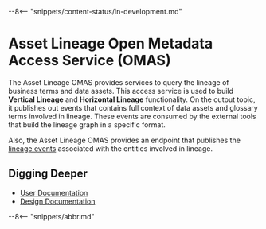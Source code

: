 <!-- SPDX-License-Identifier: CC-BY-4.0 -->
<!-- Copyright Contributors to the Egeria project. -->

--8<-- "snippets/content-status/in-development.md"

# Asset Lineage Open Metadata Access Service (OMAS)

The Asset Lineage OMAS provides services to query the lineage of business terms and data assets.
This access service is used to build **Vertical Lineage** and **Horizontal Lineage** functionality.
On the output topic, it publishes out events that contains full context of data assets and glossary terms involved in lineage.
These events are consumed by the external tools that build the lineage graph in a specific format.

Also, the Asset Lineage OMAS provides an endpoint that publishes the [lineage events](asset-lineage-api/docs/events/lineage-event.md)
associated with the entities involved in lineage.

## Digging Deeper

* [User Documentation](docs/user)
* [Design Documentation](docs/design)

--8<-- "snippets/abbr.md"
